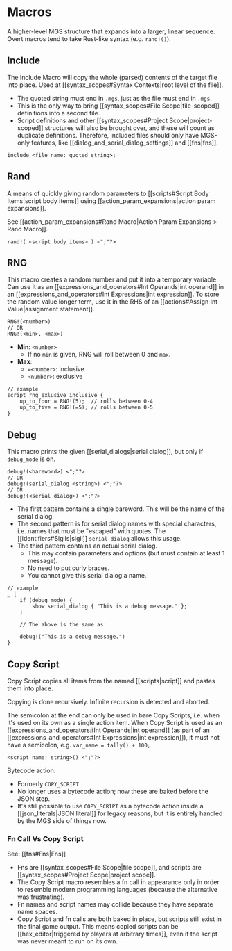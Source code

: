 # Macros

A higher-level MGS structure that expands into a larger, linear sequence. Overt macros tend to take Rust-like syntax (e.g. `rand!()`).

## Include

The Include Macro will copy the whole (parsed) contents of the target file into place. Used at [[syntax_scopes#Syntax Contexts|root level of the file]].

- The quoted string must end in `.mgs`, just as the file must end in `.mgs`.
- This is the only way to bring [[syntax_scopes#File Scope|file-scoped]] definitions into a second file.
- Script definitions and other [[syntax_scopes#Project Scope|project-scoped]] structures will also be brought over, and these will count as duplicate definitions. Therefore, included files should only have MGS-only features, like [[dialog_and_serial_dialog_settings]] and [[fns|fns]].

```
include <file name: quoted string>;
```

## Rand

A means of quickly giving random parameters to [[scripts#Script Body Items|script body items]] using [[action_param_expansions|action param expansions]].

See [[action_param_expansions#Rand Macro|Action Param Expansions > Rand Macro]].

```
rand!( <script body items> ) <";"?>
```

## RNG

This macro creates a random number and put it into a temporary variable. Can use it as an [[expressions_and_operators#Int Operands|int operand]] in an [[expressions_and_operators#Int Expressions|int expression]]. To store the random value longer term, use it in the RHS of an [[actions#Assign Int Value|assignment statement]].

```
RNG!(<number>)
// OR
RNG!(<min>, <max>)
```

- **Min**: `<number>`
	- If no `min` is given, RNG will roll between 0 and `max`.
- **Max**:
	- `=<number>`: inclusive
	- `<number>`: exclusive

```mgs
// example
script rng_exlusive_inclusive {
	up_to_four = RNG!(5);  // rolls between 0-4
	up_to_five = RNG!(=5); // rolls between 0-5
}
```

## Debug

This macro prints the given [[serial_dialogs|serial dialog]], but only if `debug_mode` is on.

```
debug!(<bareword>) <";"?>
// OR
debug!(serial_dialog <string>) <";"?>
// OR
debug!(<serial dialog>) <";"?>
```

- The first pattern contains a single bareword. This will be the name of the serial dialog.
- The second pattern is for serial dialog names with special characters, i.e. names that must be "escaped" with quotes. The [[identifiers#Sigils|sigil]] `serial_dialog` allows this usage.
- The third pattern contains an actual serial dialog.
	- This may contain parameters and options (but must contain at least 1 message).
	- No need to put curly braces.
	- You cannot give this serial dialog a name.

```mgs{3,4,5,9}
// example
_ {
	if (debug_mode) {
		show serial_dialog { "This is a debug message." };
	}
	
	// The above is the same as:
	
	debug!("This is a debug message.")
}
```

## Copy Script

Copy Script copies all items from the named [[scripts|script]] and pastes them into place.

Copying is done recursively. Infinite recursion is detected and aborted.

The semicolon at the end can only be used in bare Copy Scripts, i.e. when it's used on its own as a single action item. When Copy Script is used as an [[expressions_and_operators#Int Operands|int operand]] (as part of an [[expressions_and_operators#Int Expressions|int expression]]), it must not have a semicolon, e.g. `var_name = tally() + 100;`

```
<script name: string>() <";"?>
```

Bytecode action:

- Formerly `COPY_SCRIPT`
- No longer uses a bytecode action; now these are baked before the JSON step.
- It's still possible to use `COPY_SCRIPT` as a bytecode action inside a [[json_literals|JSON literal]] for legacy reasons, but it is entirely handled by the MGS side of things now.

### Fn Call Vs Copy Script

See: [[fns#Fns|Fns]]

- Fns are [[syntax_scopes#File Scope|file scope]], and scripts are [[syntax_scopes#Project Scope|project scope]].
- The Copy Script macro resembles a fn call in appearance only in order to resemble modern programming languages (because the alternative was frustrating).
- Fn names and script names may collide because they have separate name spaces.
- Copy Script and fn calls are both baked in place, but scripts still exist in the final game output. This means copied scripts can be [[hex_editor|triggered by players at arbitrary times]], even if the script was never meant to run on its own.
